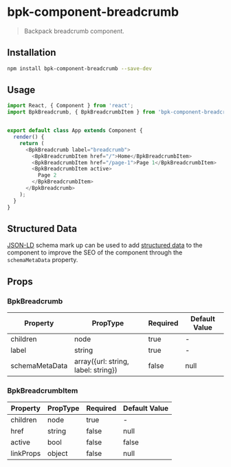 # bpk-component-breadcrumb

> Backpack breadcrumb component.

## Installation

```sh
npm install bpk-component-breadcrumb --save-dev
```

## Usage
```js
import React, { Component } from 'react';
import BpkBreadcrumb, { BpkBreadcrumbItem } from 'bpk-component-breadcrumb';


export default class App extends Component {
  render() {
    return (
      <BpkBreadcrumb label="breadcrumb">
        <BpkBreadcrumbItem href="/">Home</BpkBreadcrumbItem>
        <BpkBreadcrumbItem href="/page-1">Page 1</BpkBreadcrumbItem>
        <BpkBreadcrumbItem active>
          Page 2
        </BpkBreadcrumbItem>
      </BpkBreadcrumb>
    );
  }
}

```

## Structured Data

[JSON-LD](https://json-ld.org/) schema mark up can be used to
add [structured data](https://developers.google.com/search/docs/guides/intro-structured-data)
to the component to improve the SEO of the component through the `schemaMetaData` property.

## Props

### BpkBreadcrumb

| Property           | PropType                             | Required | Default Value |
| ------------------ | ------------------------------------ | -------- | ------------- |
| children           | node                                 | true     | -             |
| label              | string                               | true     | -             |
| schemaMetaData     | array({url: string, label: string})  | false    | null          |



### BpkBreadcrumbItem

| Property           | PropType                   | Required | Default Value |
| ------------------ | -------------------------- | -------- | ------------- |
| children           | node                       | true     | -             |
| href               | string                     | false    | null          |
| active             | bool                       | false    | false         |
| linkProps          | object                     | false    | null          |
